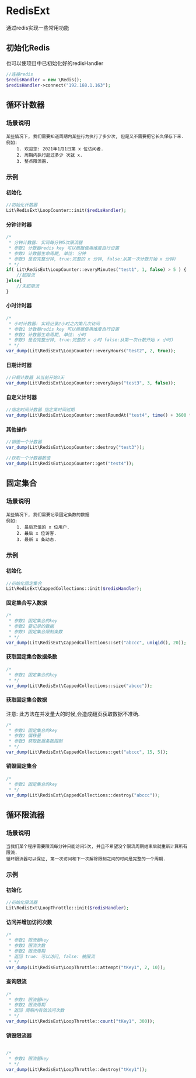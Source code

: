 # RedisExt

通过redis实现一些常用功能

## 初始化Redis
也可以使项目中已初始化好的redisHandler

````php
//连接redis
$redisHandler = new \Redis();
$redisHandler->connect("192.168.1.163");
````

## 循环计数器

### 场景说明

```
某些情况下, 我们需要知道周期内某些行为执行了多少次, 但是又不需要把它长久保存下来.
例如: 
    1. 欢迎您: 2021年1月1日第 x 位访问者.
    2. 周期内执行超过多少 次就 x.
    3. 整点限流器.
```

### 示例

#### 初始化

````php
//初始化计数器
Lit\RedisExt\LoopCounter::init($redisHandler);
````

#### 分钟计时器

````php
/*
 * 分钟计数器: 实现每分钟5次限流器
 * 参数1 计数器redis key 可以根据使用维度自行设置
 * 参数2 计数器生命周期, 单位: 分钟
 * 参数3 是否完整分钟, true:完整的 x 分钟, false:从第一次计数开始 x 分钟)
 * */
if( Lit\RedisExt\LoopCounter::everyMinutes("test1", 1, false) > 5 ) {
    //超限流
}else{
    //未超限流
}
````

#### 小时计时器

````php
/*
 * 小时计数器: 实现记录2小时之内第几次访问
 * 参数1 计数器redis key 可以根据使用维度自行设置
 * 参数2 计数器生命周期, 单位: 小时
 * 参数3 是否完整分钟, true:完整的 x 小时 false:从第一次计数开始 x 小时)
 * */
var_dump(Lit\RedisExt\LoopCounter::everyHours("test2", 2, true));
````

#### 日期计时器

````php
//日期计数器 从当前开始3天
var_dump(Lit\RedisExt\LoopCounter::everyDays("test3", 3, false));
````

#### 自定义计时器

````php
//指定时间计数器 指定某时间过期
var_dump(Lit\RedisExt\LoopCounter::nextRoundAt("test4", time() + 3600 * 7));
````

#### 其他操作

````php
//销毁一个计数器
var_dump(Lit\RedisExt\LoopCounter::destroy("test3"));

//获取一个计数器数值
var_dump(Lit\RedisExt\LoopCounter::get("test4"));
````

## 固定集合

### 场景说明
```
某些情况下, 我们需要记录固定条数的数据
例如: 
    1. 最后充值的 x 位用户.
    2. 最后 x 位访客.
    3. 最新 x 条动态.
```

### 示例

#### 初始化
````php
//初始化固定集合
Lit\RedisExt\CappedCollections::init($redisHandler);
````

#### 固定集合写入数据
````php
/*
 * 参数1 固定集合的key
 * 参数2 要记录的数据
 * 参数3 固定集合限制条数
 * */
var_dump(Lit\RedisExt\CappedCollections::set("abccc", uniqid(), 20));
````

#### 获取固定集合数据条数
````php
/*
 * 参数1 固定集合的key
 * */
var_dump(Lit\RedisExt\CappedCollections::size("abccc"));
````

#### 获取固定集合数据
注意: 此方法在并发量大的时候,会造成翻页获取数据不准确.
````php
/*
 * 参数1 固定集合的key
 * 参数2 偏移量
 * 参数3 获取数据条数限制
 * */
var_dump(Lit\RedisExt\CappedCollections::get("abccc", 15, 5));
````

#### 销毁固定集合
````php
/*
 * 参数1 固定集合的key
 * */
var_dump(Lit\RedisExt\CappedCollections::destroy("abccc"));
````

## 循环限流器

### 场景说明

```
当我们某个程序需要限流每分钟只能访问5次, 并且不希望没个限流周期结束后就重新计算所有限流.
循环限流器可以保证, 第一次访问和下一次解除限制之间的时间是完整的一个周期.
```
### 示例

#### 初始化
````php
//初始化限流器
Lit\RedisExt\LoopThrottle::init($redisHandler);
````

#### 访问并增加访问次数
````php
/*
 * 参数1 限流器key
 * 参数2 限流次数
 * 参数2 限流周期
 * 返回 true: 可以访问, false: 被限流
 * */
var_dump(Lit\RedisExt\LoopThrottle::attempt("tKey1", 2, 10));
````
#### 查询限流
````php
/*
 * 参数1 限流器key
 * 参数2 限流周期
 * 返回 周期内有效访问次数
 * */
var_dump(Lit\RedisExt\LoopThrottle::count("tKey1", 300));
````

#### 销毁限流器
````php

/*
 * 参数1 限流器key
 * */
var_dump(Lit\RedisExt\LoopThrottle::destroy("tKey1"));
````